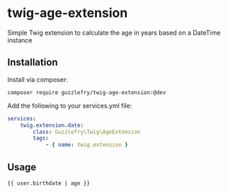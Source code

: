 # twig-age-extension
Simple Twig extension to calculate the age in years based on a DateTime instance

## Installation

Install via composer:
```
composer require guzzlefry/twig-age-extension:@dev
```

Add the following to your services.yml file:
```yaml
services:
    twig.extension.date:
        class: Guzzlefry\Twig\AgeExtension
        tags:
            - { name: twig.extension }
```

## Usage
```
{{ user.birthdate | age }}
```
